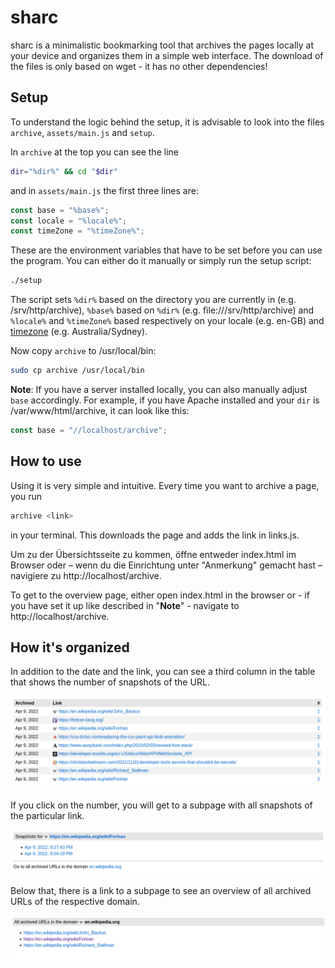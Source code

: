 # sharc

sharc is a minimalistic bookmarking tool that archives the pages locally at your device and organizes them in a simple web interface. The download of the files is only based on wget - it has no other dependencies!

## Setup
To understand the logic behind the setup, it is advisable to look into the files `archive`, `assets/main.js` and `setup`.

In `archive` at the top you can see the line

```sh
dir="%dir%" && cd "$dir"
```

and in `assets/main.js` the first three lines are:

```js
const base = "%base%";
const locale = "%locale%";
const timeZone = "%timeZone%";
```

These are the environment variables that have to be set before you can use the program. You can either do it manually or simply run the setup script:

```sh
./setup
```

The script sets `%dir%` based on the directory you are currently in (e.g. /srv/http/archive), `%base%` based on `%dir%` (e.g. file:///srv/http/archive) and `%locale%` and `%timeZone%` based respectively on your locale (e.g. en-GB) and [timezone](https://www.iana.org/time-zones) (e.g. Australia/Sydney).

Now copy `archive` to /usr/local/bin:
```sh
sudo cp archive /usr/local/bin
```

**Note**: If you have a server installed locally, you can also manually adjust `base` accordingly. For example, if you have Apache installed and your `dir` is /var/www/html/archive, it can look like this:

```js
const base = "//localhost/archive";
```

## How to use
Using it is very simple and intuitive. Every time you want to archive a page, you run
```sh
archive <link>
```
in your terminal. This downloads the page and adds the link in links.js.

Um zu der Übersichtsseite zu kommen, öffne entweder index.html im Browser oder – wenn du die Einrichtung unter "Anmerkung" gemacht hast – navigiere zu http://localhost/archive.

To get to the overview page, either open index.html in the browser or - if you have set it up like described in "**Note**" - navigate to http://localhost/archive.


## How it's organized
In addition to the date and the link, you can see a third column in the table that shows the number of snapshots of the URL.

![Overview of all archived links](assets/img/01.png)

If you click on the number, you will get to a subpage with all snapshots of the particular link.

![Overview of all snapshots of a link](assets/img/02.png)

Below that, there is a link to a subpage to see an overview of all archived URLs of the respective domain.

![Overview of all URLs of a domain](assets/img/03.png)
